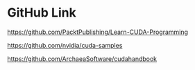 # GitHub Link

<https://github.com/PacktPublishing/Learn-CUDA-Programming>

<https://github.com/nvidia/cuda-samples>

<https://github.com/ArchaeaSoftware/cudahandbook>
